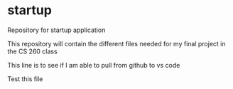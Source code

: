 # startup
Repository for startup application

This repository will contain the different files needed for my final project in the CS 260 class

This line is to see if I am able to pull from github to vs code

Test this file
